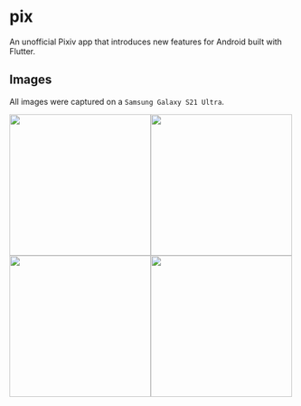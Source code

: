 # pix

An unofficial Pixiv app that introduces new features for Android built with Flutter.


## Images
All images were captured on a `Samsung Galaxy S21 Ultra`. 

<img src="https://user-images.githubusercontent.com/35881688/188684073-4869ee1f-d8e2-4267-bcdd-db677af47f3f.jpg" width=250><img src="https://user-images.githubusercontent.com/35881688/188684074-dc9faf60-6b1c-4a11-8c4a-666e74627e94.jpg" width=250><img src="https://user-images.githubusercontent.com/35881688/188684076-1e64947d-35b3-49f9-a70c-5350b7249f78.jpg" width=250><img src="https://user-images.githubusercontent.com/35881688/188684078-79bcf397-39ea-41fd-a6e4-a84b3273016f.jpg" width=250>
